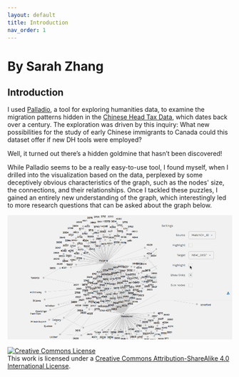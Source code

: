 ```yaml
---
layout: default
title: Introduction
nav_order: 1
---
```



# By Sarah Zhang 

## Introduction


I used [Palladio](http://hdlab.stanford.edu/palladio/), a tool for exploring humanities data, to examine the migration patterns hidden in the [Chinese Head Tax Data](https://library-archives.canada.ca/eng/collection/research-help/genealogy-family-history/immigration/pages/immigrants-from-china-1885-1952.aspx), which dates back over a century. The exploration was driven by this inquiry: What new possibilities for the study of early Chinese immigrants to Canada could this dataset offer if new DH tools were employed?

Well, it turned out there’s a hidden goldmine that hasn’t been discovered!

While Palladio seems to be a really easy-to-use tool, I found myself, when I drilled into the visualization based on the data, perplexed by some deceptively obvious characteristics of the graph, such as the nodes' size, the connections, and their relationships. Once I tackled these puzzles, I gained an entirely new understanding of the graph, which interestingly led to more research questions that can be asked about the graph below.

![network visualization](https://raw.githubusercontent.com/saharazh/Palladio-Networking/refs/heads/master/images/palladio-animated.gif) 

<a rel="license" href="http://creativecommons.org/licenses/by-sa/4.0/"><img alt="Creative Commons License" style="border-width:0" src="https://i.creativecommons.org/l/by-sa/4.0/88x31.png" /></a><br />This work is licensed under a <a rel="license" href="http://creativecommons.org/licenses/by-sa/4.0/">Creative Commons Attribution-ShareAlike 4.0 International License</a>.
